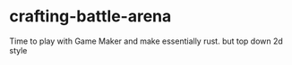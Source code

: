 # crafting-battle-arena
Time to play with Game Maker and make essentially rust. but top down 2d style
